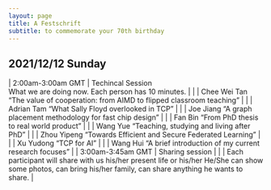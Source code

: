 ```yaml
---
layout: page
title: A Festschrift
subtitle: to commemorate your 70th birthday
---
```


<h2>2021/12/12 Sunday</h2>

| 2:00am-3:00am GMT | Techincal Session <br/> What we are doing now. Each person has 10 minutes. |
| | Chee Wei Tan  “The value of cooperation: from AIMD to flipped classroom teaching” |
| | Adrian Tam “What Sally Floyd overlooked in TCP” |
| | Joe Jiang “A graph placement methodology for fast chip design” |
| | Fan Bin “From PhD thesis to real world product” |
| | Wang Yue “Teaching, studying and living after PhD” |
| | Zhou Yipeng “Towards Efficient and Secure Federated Learning” |
| | Xu Yudong “TCP for AI” |
| | Wang Hui “A brief introduction of my current research focuses” |
| 3:00am-3:45am GMT | Sharing session |
| | Each participant will share with us his/her present life or his/her He/She can show some photos, can bring his/her family, can share anything he wants to share. |

